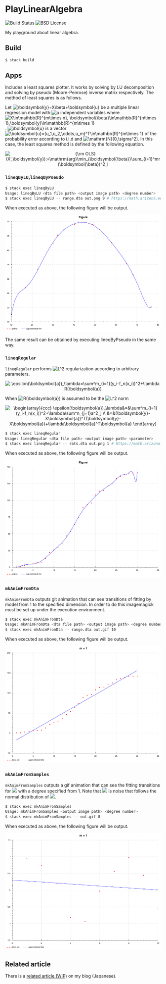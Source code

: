 # PlayLinearAlgebra

[![Build Status](https://travis-ci.org/falgon/PlayLinearAlgebra.svg?branch=master)](https://travis-ci.org/falgon/PlayLinearAlgebra)
[![BSD License](http://img.shields.io/badge/license-BSD-blue.svg?style=flat)](LICENSE)

My playground about linear algebra.

## Build

```sh
$ stack build
```

## Apps

Includes a least squares plotter.
It works by solving by LU decomposition and solving by pseudo (Moore-Penrose) inverse matrix respectively.
The method of least squares is as follows.

Let <img src="https://latex.codecogs.com/gif.latex?\inline&space;\boldsymbol{y}=X\beta&plus;\boldsymbol{u}" title="\boldsymbol{y}=X\beta+\boldsymbol{u}" /> be a multiple linear regression model with <img src="https://latex.codecogs.com/gif.latex?\inline&space;p" title="p" /> independent variables where <img src="https://latex.codecogs.com/gif.latex?\inline&space;X\in\mathbb{R}^{m\times&space;n},&space;\boldsymbol{\beta}\in\mathbb{R}^{n\times&space;1},\boldsymbol{y}\in\mathbb{R}^{m\times&space;1}" title="X\in\mathbb{R}^{m\times n}, \boldsymbol{\beta}\in\mathbb{R}^{n\times 1},\boldsymbol{y}\in\mathbb{R}^{m\times 1}" />.
<img src="https://latex.codecogs.com/gif.latex?\inline&space;\boldsymbol{u}" title="\boldsymbol{u}" /> is a vector <img src="https://latex.codecogs.com/gif.latex?\inline&space;\boldsymbol{u}=(u_1,u_2,\cdots,u_m)^T\in\mathbb{R}^{m\times&space;1}" title="\boldsymbol{u}=(u_1,u_2,\cdots,u_m)^T\in\mathbb{R}^{m\times 1}" /> of the probability error according to i.i.d and <img src="https://latex.codecogs.com/gif.latex?\inline&space;\mathrm{N}(0,\sigma^2)" title="\mathrm{N}(0,\sigma^2)" />. In this case, the least squares method is defined by the following equation.

<img src="https://latex.codecogs.com/gif.latex?{\rm&space;OLS}(X,\boldsymbol{y}):=\mathrm{arg}\min_{\boldsymbol{\beta}}\sum_{i=1}^mr(\boldsymbol{\beta})^2_i" title="{\rm OLS}(X',\boldsymbol{y}):=\mathrm{arg}\min_{\boldsymbol{\beta}}\sum_{i=1}^mr(\boldsymbol{\beta})^2_i" style="text-align:center;"/>

### `lineqByLU`,`lineqByPseudo`

```sh
$ stack exec lineqByLU
Usage: lineqByLU <dta file path> <output image path> <degree number>
$ stack exec lineqByLU -- range.dta out.png 9 # https://math.arizona.edu/~dsl/brange.htm
```

When executed as above, the following figure will be output.

![least squares with LU decomposition](./assets/lineqByLUout.png)

The same result can be obtained by executing lineqByPseudo in the same way.

### `lineqRegular`

`lineqRegular` performs  <img src="https://latex.codecogs.com/gif.latex?\inline&spac    e;L^2" title="L^2" />  regularization according to arbitrary parameters.

<img src="https://latex.codecogs.com/gif.latex?\epsilon(\boldsymbol{a})_\lambda=\sum^m_{i=1}(y_i-f_n(x_i))^2&plus;\lambda&space;R(\boldsymbol{a})" title="\epsilon(\boldsymbol{a})_\lambda=\sum^m_{i=1}(y_i-f_n(x_i))^2+\lambda R(\boldsymbol{a})" style="text-align:center;"/>

When <img src="https://latex.codecogs.com/gif.latex?\inline&space;R(\boldsymbol{a})" title="R(\boldsymbol{a})" /> is assumed to be the <img src="https://latex.codecogs.com/gif.latex?\inline&space;L^2" title="L^2" /> norm

<img src="https://latex.codecogs.com/gif.latex?\begin{array}{ccc}&space;\epsilon(\boldsymbol{a})_\lambda&=&\sum^m_{i=1}(y_i-f_n(x_i))^2&plus;\lambda\sum^n_{j=1}a^2_j&space;\\&space;&=&(\boldsymbol{y}-X\boldsymbol{a})^T(\boldsymbol{y}-X\boldsymbol{a})&plus;\lambda\boldsymbol{a}^T\boldsymbol{a}&space;\end{array}" title="\begin{array}{ccc} \epsilon(\boldsymbol{a})_\lambda&=&\sum^m_{i=1}(y_i-f_n(x_i))^2+\lambda\sum^n_{j=1}a^2_j \\ &=&(\boldsymbol{y}-X\boldsymbol{a})^T(\boldsymbol{y}-X\boldsymbol{a})+\lambda\boldsymbol{a}^T\boldsymbol{a} \end{array}" style="text-align:center;"/>

```sh
$ stack exec lineqRegular
Usage: lineqRegular <dta file path> <output image path> <parameter>
$ stack exec lineqRegular -- rats.dta out.png 1 # https://math.arizona.edu/~dsl/brats.htm
```

When executed as above, the following figure will be output.

![least squares with L2 regularization](./assets/lineqRegularout.png)

### `mkAnimFromDta`

`mkAnimFromDta` outputs git animation that
can see transitions of fitting by model from 1 to the specified dimension.
In order to do this imagemagick must be set up under the execution environment.

```sh
$ stack exec mkAnimFromDta
Usage: mkAnimFromDta <dta file path> <output image path> <degree number>
$ stack exec mkAnimFromDta -- range.dta out.gif 10
```

When executed as above, the following figure will be output.

![least squares with L2 regularization](./assets/mkAnimFromDtaout.gif)

### `mkAnimFromSamples`

`mkAnimFromSamples` outputs a gif animation that can see the fitting transitions for
<img src="https://latex.codecogs.com/gif.latex?\inline&space;¥sin(x_i)&plus;e" />
with a degree specified from 1.
Note that <img src="https://latex.codecogs.com/gif.latex?\inline&space;e" /> 
is noise that follows the normal distribution of 
<img src="https://latex.codecogs.com/gif.latex?\inline&space;N(0,0.2)" />.

```sh
$ stack exec mkAnimFromSamples
Usage: mkAnimFromSamples <output image path> <degree number>
$ stack exec mkAnimFromSamples -- out.gif 8
```

When executed as above, the following figure will be output.

![least squares to sin function](./assets/mkAnimFromSamplesout.gif)


## Related article

There is a [related article (WIP)](https://falgon.github.io/roki.log/posts/2019/%201%E6%9C%88/03/leastSquares/) on my blog (Japanese).
